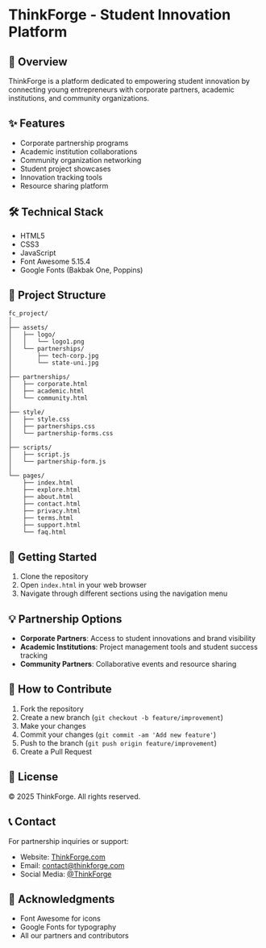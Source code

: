 # ThinkForge - Student Innovation Platform

## 🚀 Overview
ThinkForge is a platform dedicated to empowering student innovation by connecting young entrepreneurs with corporate partners, academic institutions, and community organizations.

## ✨ Features
- Corporate partnership programs
- Academic institution collaborations
- Community organization networking
- Student project showcases
- Innovation tracking tools
- Resource sharing platform

## 🛠️ Technical Stack
- HTML5
- CSS3
- JavaScript
- Font Awesome 5.15.4
- Google Fonts (Bakbak One, Poppins)

## 📁 Project Structure
```
fc_project/
│
├── assets/
│   ├── logo/
│   │   └── logo1.png
│   └── partnerships/
│       ├── tech-corp.jpg
│       └── state-uni.jpg
│
├── partnerships/
│   ├── corporate.html
│   ├── academic.html
│   └── community.html
│
├── style/
│   ├── style.css
│   ├── partnerships.css
│   └── partnership-forms.css
│
├── scripts/
│   ├── script.js
│   └── partnership-form.js
│
└── pages/
    ├── index.html
    ├── explore.html
    ├── about.html
    ├── contact.html
    ├── privacy.html
    ├── terms.html
    ├── support.html
    └── faq.html
```

## 🚀 Getting Started
1. Clone the repository
2. Open `index.html` in your web browser
3. Navigate through different sections using the navigation menu

## 💡 Partnership Options
- **Corporate Partners**: Access to student innovations and brand visibility
- **Academic Institutions**: Project management tools and student success tracking
- **Community Partners**: Collaborative events and resource sharing

## 🤝 How to Contribute
1. Fork the repository
2. Create a new branch (`git checkout -b feature/improvement`)
3. Make your changes
4. Commit your changes (`git commit -am 'Add new feature'`)
5. Push to the branch (`git push origin feature/improvement`)
6. Create a Pull Request

## 📄 License
© 2025 ThinkForge. All rights reserved.

## 📞 Contact
For partnership inquiries or support:
- Website: [ThinkForge.com](https://shibiliaman.github.io/fc_project/)
- Email: contact@thinkforge.com
- Social Media: [@ThinkForge](https://instagram/_.shibiliii_)

## 🌟 Acknowledgments
- Font Awesome for icons
- Google Fonts for typography
- All our partners and contributors
